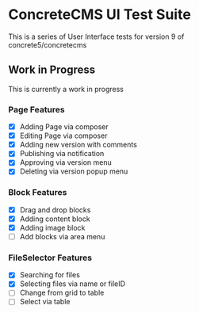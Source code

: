 # ConcreteCMS UI Test Suite

This is a series of User Interface tests for version 9 of concrete5/concretecms

## Work in Progress

This is currently a work in progress

### Page Features

- [x] Adding Page via composer
- [x] Editing Page via composer
- [x] Adding new version with comments
- [x] Publishing via notification
- [x] Approving via version menu
- [x] Deleting via version popup menu

### Block Features

- [x] Drag and drop blocks
- [x] Adding content block
- [x] Adding image block
- [ ] Add blocks via area menu

### FileSelector Features

- [x] Searching for files
- [x] Selecting files via name or fileID
- [ ] Change from grid to table
- [ ] Select via table
